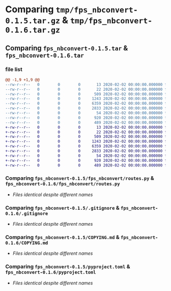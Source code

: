 # Comparing `tmp/fps_nbconvert-0.1.5.tar.gz` & `tmp/fps_nbconvert-0.1.6.tar.gz`

## Comparing `fps_nbconvert-0.1.5.tar` & `fps_nbconvert-0.1.6.tar`

### file list

```diff
@@ -1,9 +1,9 @@
--rw-r--r--   0        0        0       13 2020-02-02 00:00:00.000000 fps_nbconvert-0.1.5/MANIFEST.in
--rw-r--r--   0        0        0       22 2020-02-02 00:00:00.000000 fps_nbconvert-0.1.5/fps_nbconvert/__init__.py
--rw-r--r--   0        0        0      509 2020-02-02 00:00:00.000000 fps_nbconvert-0.1.5/fps_nbconvert/main.py
--rw-r--r--   0        0        0     1243 2020-02-02 00:00:00.000000 fps_nbconvert-0.1.5/fps_nbconvert/routes.py
--rw-r--r--   0        0        0     6359 2020-02-02 00:00:00.000000 fps_nbconvert-0.1.5/.gitignore
--rw-r--r--   0        0        0     2833 2020-02-02 00:00:00.000000 fps_nbconvert-0.1.5/COPYING.md
--rw-r--r--   0        0        0       54 2020-02-02 00:00:00.000000 fps_nbconvert-0.1.5/README.md
--rw-r--r--   0        0        0      920 2020-02-02 00:00:00.000000 fps_nbconvert-0.1.5/pyproject.toml
--rw-r--r--   0        0        0      489 2020-02-02 00:00:00.000000 fps_nbconvert-0.1.5/PKG-INFO
+-rw-r--r--   0        0        0       13 2020-02-02 00:00:00.000000 fps_nbconvert-0.1.6/MANIFEST.in
+-rw-r--r--   0        0        0       22 2020-02-02 00:00:00.000000 fps_nbconvert-0.1.6/fps_nbconvert/__init__.py
+-rw-r--r--   0        0        0      509 2020-02-02 00:00:00.000000 fps_nbconvert-0.1.6/fps_nbconvert/main.py
+-rw-r--r--   0        0        0     1243 2020-02-02 00:00:00.000000 fps_nbconvert-0.1.6/fps_nbconvert/routes.py
+-rw-r--r--   0        0        0     6359 2020-02-02 00:00:00.000000 fps_nbconvert-0.1.6/.gitignore
+-rw-r--r--   0        0        0     2833 2020-02-02 00:00:00.000000 fps_nbconvert-0.1.6/COPYING.md
+-rw-r--r--   0        0        0       54 2020-02-02 00:00:00.000000 fps_nbconvert-0.1.6/README.md
+-rw-r--r--   0        0        0      920 2020-02-02 00:00:00.000000 fps_nbconvert-0.1.6/pyproject.toml
+-rw-r--r--   0        0        0      489 2020-02-02 00:00:00.000000 fps_nbconvert-0.1.6/PKG-INFO
```

### Comparing `fps_nbconvert-0.1.5/fps_nbconvert/routes.py` & `fps_nbconvert-0.1.6/fps_nbconvert/routes.py`

 * *Files identical despite different names*

### Comparing `fps_nbconvert-0.1.5/.gitignore` & `fps_nbconvert-0.1.6/.gitignore`

 * *Files identical despite different names*

### Comparing `fps_nbconvert-0.1.5/COPYING.md` & `fps_nbconvert-0.1.6/COPYING.md`

 * *Files identical despite different names*

### Comparing `fps_nbconvert-0.1.5/pyproject.toml` & `fps_nbconvert-0.1.6/pyproject.toml`

 * *Files identical despite different names*


